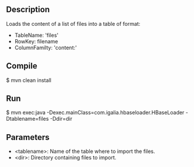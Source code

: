 Description
-----------

Loads the content of a list of files into a table of format:

   * TableName: 'files'
   * RowKey: filename
   * ColumnFamilty: 'content:'

Compile
-------

$ mvn clean install

Run
---

$ mvn exec:java -Dexec.mainClass=com.igalia.hbaseloader.HBaseLoader -Dtablename=files -Ddir=dir

Parameters
----------

   * &lt;tablename&gt;: Name of the table where to import the files.
   * &lt;dir&gt;: Directory containing files to import.
